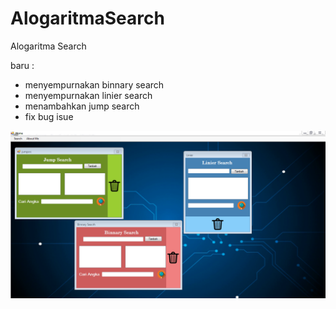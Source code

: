 # AlogaritmaSearch
Alogaritma Search

baru :
- menyempurnakan binnary search
- menyempurnakan linier search
- menambahkan jump search
- fix bug isue

<img src="pref1.PNG">
